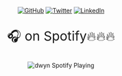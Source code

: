 <p align="center">
    <a href="https://github.com/dwyn"><img src="https://img.shields.io/github/followers/dwyn.svg?label=GitHub&style=social" alt="GitHub"></a>
    <a href="https://twitter.com/dwyn"><img src="https://img.shields.io/twitter/follow/dwyn?label=Twitter&style=social" alt="Twitter"></a>
    <a href="https://www.linkedin.com/in/dwyn"><img src="https://img.shields.io/badge/LinkedIn--_.svg?style=social&logo=linkedin" alt="LinkedIn"></a>
</p>

### <span align="center"> </span>

<p align="center" style="font-size:30px"> 🎧 on Spotify🔥🔥🔥 </p>
<p align="center" src="https://open.spotify.com/user/dwayne.?si=cajnRzLMSJyeqmbI4_GHrg">
  
  <img  src="https://spotify-playback.praxis.vercel.app/api/spotify-playing" alt="dwyn Spotify Playing">

</p>

<!-- 
[website]: https://dwayne.fm
[twitter]: https://twitter.com/dwyn
[youtube]: https://youtube.com/codeSTACKr
[instagram]: https://instagram.com/dwyn
[linkedin]: https://linkedin.com/in/dwyn
[github]: https://github.com/dwyn 
-->